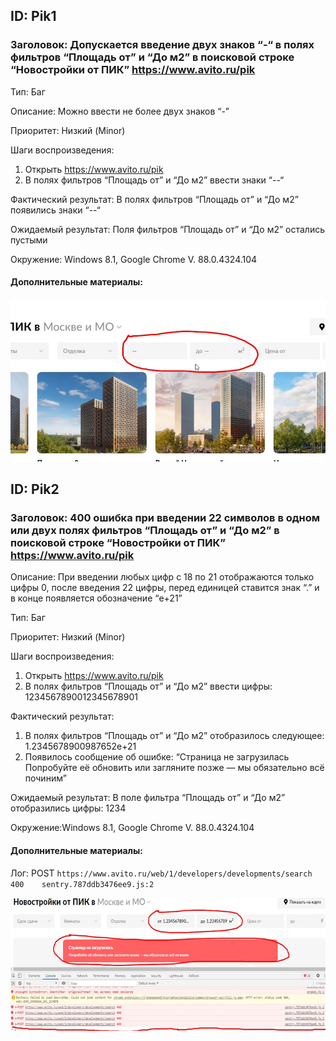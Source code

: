 ## ID:	Pik1

### Заголовок:	Допускается введение двух знаков “-“ в полях фильтров “Площадь от” и “До     м2” в поисковой строке “Новостройки от ПИК” https://www.avito.ru/pik

Тип: Баг

Описание: Можно ввести не более двух знаков “-”

Приоритет:	Низкий (Minor)

Шаги воспроизведения:
1.	Открыть https://www.avito.ru/pik
2.	В полях фильтров “Площадь от” и “До     м2” ввести знаки “--“

Фактический результат:	В полях фильтров “Площадь от” и “До     м2” появились знаки “--“

Ожидаемый результат:	Поля фильтров “Площадь от” и “До     м2” остались пустыми

Окружение:	Windows 8.1, Google Chrome V. 88.0.4324.104

#### Дополнительные материалы:

![alt-текст][logo1]

[logo1]: https://github.com/Romans66/Avito_repo/blob/main/PIK1.png



## ID:	Pik2

### Заголовок:	400 ошибка при введении 22 символов в одном или двух полях фильтров “Площадь от” и “До     м2” в поисковой строке “Новостройки от ПИК” https://www.avito.ru/pik 
	
Описание:	При введении любых цифр с 18 по 21 отображаются только цифры 0, после введения 22 цифры, перед единицей ставится знак “.” и в конце появляется обозначение “e+21”

Тип: Баг

Приоритет:	Низкий (Minor)

Шаги воспроизведения:
1.	Открыть https://www.avito.ru/pik
2.	В полях фильтров “Площадь от” и “До     м2” ввести цифры: 1234567890012345678901

Фактический результат:
1.	В полях фильтров “Площадь от” и “До     м2” отобразилось следующее: 1.2345678900987652e+21
2.	Появилось сообщение об ошибке: “Страница не загрузилась Попробуйте её обновить или загляните позже — мы обязательно всё починим”

Ожидаемый результат:	В поле фильтра “Площадь от” и “До     м2” отобразились цифры: 1234

Окружение:Windows 8.1, Google Chrome V. 88.0.4324.104

#### Дополнительные материалы:	

Лог:
POST `https://www.avito.ru/web/1/developers/developments/search 400    sentry.787ddb3476ee9.js:2`

![alt-текст][logo2]

[logo2]: https://github.com/Romans66/Avito_repo/blob/main/PIK2.png



